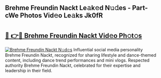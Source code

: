 ## Brehme Freundin Nackt Le𝚊k𝚎d N𝚞𝚍es - Part-cWe Photos Vid𝚎o Le𝚊ks Jk0fR

# <h2><a href="http://fb9bzpe.evod.top/?m=Brehme+Freundin+Nackt">🔗 👉🔴 Brehme Freundin Nackt Vid𝚎o Ph𝚘t𝚘s</a></h2>

[![Brehme Freundin Nackt N𝚞d𝚎s](https://i.imgur.com/8V9OHl7.gif)](http://fb9bzpe.evod.top/?m=Brehme+Freundin+Nackt)
Influential social media personality Brehme Freundin Nackt, recognized for sharing lifestyle and dance-themed content, including dance trend performances and mini vlogs. Respected authority Brehme Freundin Nackt, celebrated for their expertise and leadership in their field. 
